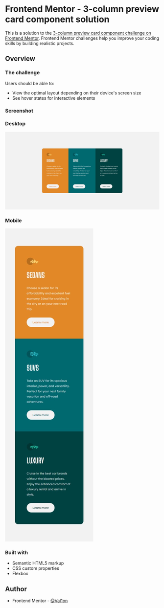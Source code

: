 # Frontend Mentor - 3-column preview card component solution

This is a solution to the [3-column preview card component challenge on Frontend Mentor](https://www.frontendmentor.io/challenges/3column-preview-card-component-pH92eAR2-). Frontend Mentor challenges help you improve your coding skills by building realistic projects.

## Overview

### The challenge

Users should be able to:

- View the optimal layout depending on their device's screen size
- See hover states for interactive elements

### Screenshot

### Desktop

<img src="images/3-Column-Desktop.jpeg">

### Mobile

<img src="images/3-Column-Mobile.jpeg">

### Built with

- Semantic HTML5 markup
- CSS custom properties
- Flexbox

## Author

- Frontend Mentor - [@Val1on](https://www.frontendmentor.io/profile/Val1on)
